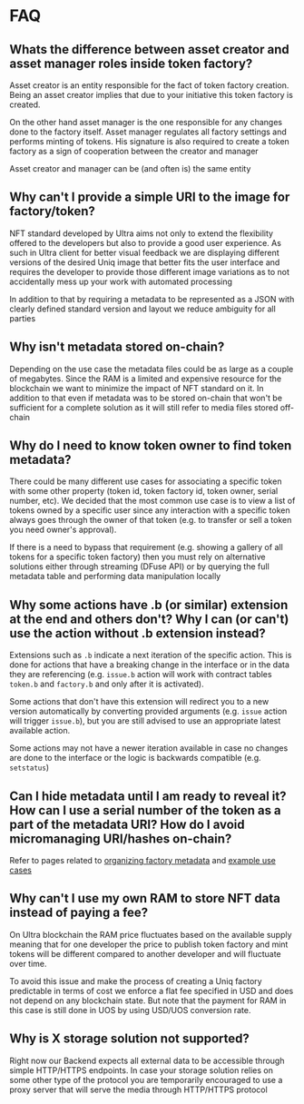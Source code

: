 # FAQ

## Whats the difference between asset creator and asset manager roles inside token factory?

Asset creator is an entity responsible for the fact of token factory creation. Being an asset creator implies that due to your initiative this token factory is created.

On the other hand asset manager is the one responsible for any changes done to the factory itself. Asset manager regulates all factory settings and performs minting of tokens. His signature is also required to create a token factory as a sign of cooperation between the creator and manager

Asset creator and manager can be (and often is) the same entity

## Why can't I provide a simple URI to the image for factory/token?

NFT standard developed by Ultra aims not only to extend the flexibility offered to the developers but also to provide a good user experience. As such in Ultra client for better visual feedback we are displaying different versions of the desired Uniq image that better fits the user interface and requires the developer to provide those different image variations as to not accidentally mess up your work with automated processing

In addition to that by requiring a metadata to be represented as a JSON with clearly defined standard version and layout we reduce ambiguity for all parties

## Why isn't metadata stored on-chain?

Depending on the use case the metadata files could be as large as a couple of megabytes. Since the RAM is a limited and expensive resource for the blockchain we want to minimize the impact of NFT standard on it. In addition to that even if metadata was to be stored on-chain that won't be sufficient for a complete solution as it will still refer to media files stored off-chain

## Why do I need to know token owner to find token metadata?

There could be many different use cases for associating a specific token with some other property (token id, token factory id, token owner, serial number, etc). We decided that the most common use case is to view a list of tokens owned by a specific user since any interaction with a specific token always goes through the owner of that token (e.g. to transfer or sell a token you need owner's approval).

If there is a need to bypass that requirement (e.g. showing a gallery of all tokens for a specific token factory) then you must rely on alternative solutions either through streaming (DFuse API) or by querying the full metadata table and performing data manipulation locally

## Why some actions have .b (or similar) extension at the end and others don't? Why I can (or can't) use the action without .b extension instead?

Extensions such as `.b` indicate a next iteration of the specific action. This is done for actions that have a breaking change in the interface or in the data they are referencing (e.g. `issue.b` action will work with contract tables `token.b` and `factory.b` and only after it is activated).

Some actions that don't have this extension will redirect you to a new version automatically by converting provided arguments (e.g. `issue` action will trigger `issue.b`), but you are still advised to use an appropriate latest available action.

Some actions may not have a newer iteration available in case no changes are done to the interface or the logic is backwards compatible (e.g. `setstatus`)

## Can I hide metadata until I am ready to reveal it? How can I use a serial number of the token as a part of the metadata URI? How do I avoid micromanaging URI/hashes on-chain?

Refer to pages related to [organizing factory metadata](./organizing-metadata.md) and [example use cases](./Examples/variant-example-use-cases.md)

## Why can't I use my own RAM to store NFT data instead of paying a fee?

On Ultra blockchain the RAM price fluctuates based on the available supply meaning that for one developer the price to publish token factory and mint tokens will be different compared to another developer and will fluctuate over time.

To avoid this issue and make the process of creating a Uniq factory predictable in terms of cost we enforce a flat fee specified in USD and does not depend on any blockchain state. But note that the payment for RAM in this case is still done in UOS by using USD/UOS conversion rate.

## Why is X storage solution not supported?

Right now our Backend expects all external data to be accessible through simple HTTP/HTTPS endpoints. In case your storage solution relies on some other type of the protocol you are temporarily encouraged to use a proxy server that will serve the media through HTTP/HTTPS protocol